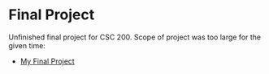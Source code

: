 # Final Project 

Unfinished final project for CSC 200. Scope of project was too large for the given time: 

* [My Final Project](https://gitlab.com/final-project-pychat/pychat)
